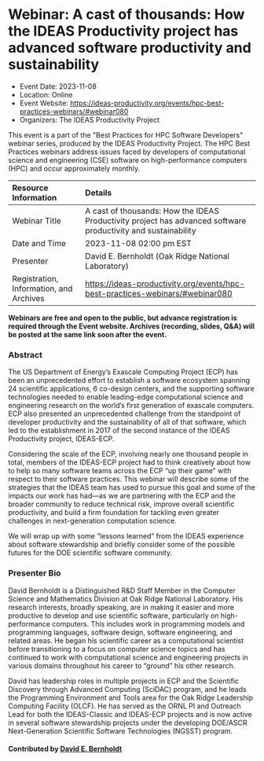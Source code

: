 













			   

<!-- Note: this label does NOT include the trailing colon -->





# Webinar: A cast of thousands: How the IDEAS Productivity project has advanced software productivity and sustainability

- Event Date: 2023-11-08
- Location: Online
- Event Website: https://ideas-productivity.org/events/hpc-best-practices-webinars/#webinar080
- Organizers: The IDEAS Productivity Project
			   
This event is a part of the "Best Practices for HPC Software
Developers" webinar series, produced by the IDEAS Productivity
Project. The HPC Best Practices webinars address issues faced by
developers of computational science and engineering (CSE) software on
high-performance computers (HPC) and occur approximately monthly.

Resource Information | Details
:--- | :---			   
Webinar Title | A cast of thousands: How the IDEAS Productivity project has advanced software productivity and sustainability
Date and Time | 2023-11-08 02:00 pm EST
Presenter | David E. Bernholdt (Oak Ridge National Laboratory)
Registration, Information, and Archives | 	<https://ideas-productivity.org/events/hpc-best-practices-webinars/#webinar080>	   

**Webinars are free and open to the public, but advance registration is required through the Event website. Archives (recording, slides, Q&A) will be posted at the same link soon after the event.**

### Abstract
<p>The US Department of Energy’s Exascale Computing Project (ECP) has been an unprecedented effort to establish a software ecosystem spanning 24 scientific applications, 6 co-design centers, and the supporting software technologies needed to enable leading-edge computational science and engineering research on the world’s first generation of exascale computers.  ECP also presented an unprecedented challenge from the standpoint of developer productivity and the sustainability of all of that software, which led to the establishment in 2017 of the second instance of the IDEAS Productivity project, IDEAS-ECP.</p>

<p>Considering the scale of the ECP, involving nearly one thousand people in total, members of the IDEAS-ECP project had to think creatively about how to help so many software teams across the ECP “up their game” with respect to their software practices.  This webinar will describe some of the strategies that the IDEAS team has used to pursue this goal and some of the impacts our work has had—as we are partnering with the ECP and the broader community to reduce technical risk, improve overall scientific productivity, and build a firm foundation for tackling even greater challenges in next-generation computation science.</p>

<p>We will wrap up with some “lessons learned” from the IDEAS experience about software stewardship and briefly consider some of the possible futures for the DOE scientific software community.</p>



### Presenter Bio
<p>David Bernholdt is a Distinguished R&amp;D Staff Member in the Computer Science and Mathematics Division at Oak Ridge National Laboratory.  His research interests, broadly speaking, are in making it easier and more productive to develop and use scientific software, particularly on high-performance computers.  This includes work in programming models and programming languages, software design, software engineering, and related areas.  He began his scientific career as a computational scientist before transitioning to a focus on computer science topics and has continued to work with computational science and engineering projects in various domains throughout his career to “ground” his other research.</p>

<p>David has leadership roles in multiple projects in ECP and the Scientific Discovery through Advanced Computing (SciDAC) program, and he leads the Programming Environment and Tools area for the Oak Ridge Leadership Computing Facility (OLCF).  He has served as the ORNL PI and Outreach Lead for both the IDEAS-Classic and IDEAS-ECP projects and is now active in several software stewardship projects under the developing DOE/ASCR Next-Generation Scientific Software Technologies (NGSST) program.</p>

<!-- Bio for webinar 024 --
David Bernholdt is a Distinguished R&D Staff
Member and Group Leader for Computer Science Research at Oak Ridge
National Laboratory. His research interests involve software
environments for scientific computing, broadly interpreted.
-->

    

#### Contributed by [David E. Bernholdt](https://github.com/bernhold "David E. Bernholdt GitHub profile")

<!---
Publish: yes
Categories: skills
Topics: projects and organizations, online learning
Level: 2
Prerequisites: default
Aggregate: none
--->






